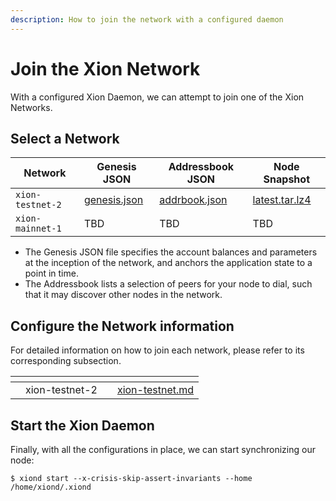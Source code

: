 ```yaml
---
description: How to join the network with a configured daemon
---
```


# Join the Xion Network

With a configured Xion Daemon, we can attempt to join one of the Xion Networks.

## Select a Network

| Network          | Genesis JSON                                                        | Addressbook JSON                                                      | Node Snapshot                                                                          |
| ---------------- | ------------------------------------------------------------------- | --------------------------------------------------------------------- | -------------------------------------------------------------------------------------- |
| `xion-testnet-2` | [genesis.json](https://raw.githubusercontent.com/burnt-labs/xion-testnet-2/refs/heads/main/config/genesis.json) | [addrbook.json](https://snapshots.polkachu.com/testnet-addrbook/xion/addrbook.json) | [latest.tar.lz4](https://snapshots.polkachu.com/testnet-snapshots/xion/xion_1647937.tar.lz4) |
| `xion-mainnet-1` | TBD                                                                 | TBD                                                                   | TBD                                                                                    |

* The Genesis JSON file specifies the account balances and parameters at the inception of the network, and anchors the application state to a point in time.
* The Addressbook lists a selection of peers for your node to dial, such that it may discover other nodes in the network.&#x20;

## Configure the Network information

For detailed information on how to join each network, please refer to its corresponding subsection.

<table data-view="cards"><thead><tr><th></th><th align="center"></th><th></th><th data-hidden data-card-target data-type="content-ref"></th></tr></thead><tbody><tr><td></td><td align="center">xion-testnet-2</td><td></td><td><a href="xion-testnet.md">xion-testnet.md</a></td></tr></tbody></table>

## Start the Xion Daemon

Finally, with all the configurations in place, we can start synchronizing our node:

```
$ xiond start --x-crisis-skip-assert-invariants --home /home/xiond/.xiond
```

